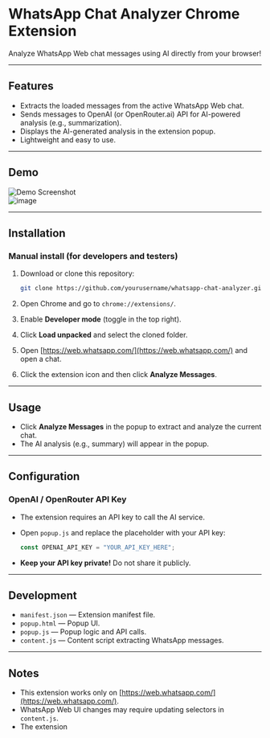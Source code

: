 # WhatsApp Chat Analyzer Chrome Extension

Analyze WhatsApp Web chat messages using AI directly from your browser!

---

## Features

- Extracts the loaded messages from the active WhatsApp Web chat.
- Sends messages to OpenAI (or OpenRouter.ai) API for AI-powered analysis (e.g., summarization).
- Displays the AI-generated analysis in the extension popup.
- Lightweight and easy to use.

---

## Demo

![Demo Screenshot](demo-screenshot.png)  
![image](https://github.com/user-attachments/assets/4e13d665-74e5-4662-951a-3586a7e71591)


---

## Installation

### Manual install (for developers and testers)

1. Download or clone this repository:

   ```bash
   git clone https://github.com/yourusername/whatsapp-chat-analyzer.git
   ```

2. Open Chrome and go to `chrome://extensions/`.

3. Enable **Developer mode** (toggle in the top right).

4. Click **Load unpacked** and select the cloned folder.

5. Open [https://web.whatsapp.com/](https://web.whatsapp.com/) and open a chat.

6. Click the extension icon and then click **Analyze Messages**.

---

## Usage

- Click **Analyze Messages** in the popup to extract and analyze the current chat.
- The AI analysis (e.g., summary) will appear in the popup.

---

## Configuration

### OpenAI / OpenRouter API Key

- The extension requires an API key to call the AI service.
- Open `popup.js` and replace the placeholder with your API key:

  ```js
  const OPENAI_API_KEY = "YOUR_API_KEY_HERE";
  ```

- **Keep your API key private!** Do not share it publicly.

---

## Development

- `manifest.json` — Extension manifest file.
- `popup.html` — Popup UI.
- `popup.js` — Popup logic and API calls.
- `content.js` — Content script extracting WhatsApp messages.

---

## Notes

- This extension works only on [https://web.whatsapp.com/](https://web.whatsapp.com/).
- WhatsApp Web UI changes may require updating selectors in `content.js`.
- The extension 
